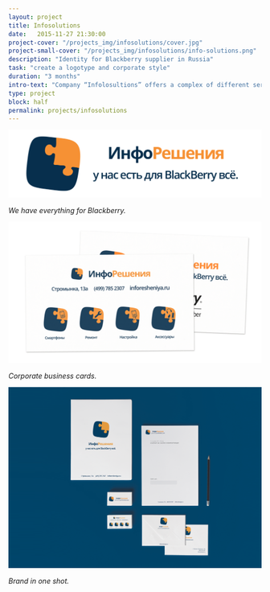 ```yaml
---
layout: project
title: Infosolutions
date:   2015-11-27 21:30:00
project-cover: "/projects_img/infosolutions/cover.jpg"
project-small-cover: "/projects_img/infosolutions/info-solutions.png"
description: "Identity for Blackberry supplier in Russia"
task: "create a logotype and corporate style"
duration: "3 months"
intro-text: "Company “Infolosultions” offers a complex of different services for BlackBerry owners in Russia: store with Blackberry smartphones, phone accessories, repair service and set up help. Was created a modern and bright logotype with emphasis on technology and solutions."
type: project
block: half
permalink: projects/infosolutions
---
```


<span class="p600">![logo](/projects_img/infosolutions/logo.png)</span>

<span class="p-center">*We have everything for Blackberry.*</span>

<span class="p600">![business cards](/projects_img/infosolutions/b-cards.png)</span>

<span class="p-center">*Corporate business cards.*</span>

<span class="p700">![business cards](/projects_img/infosolutions/brand.png)</span>

<span class="p-center">*Brand in one shot.*</span>
